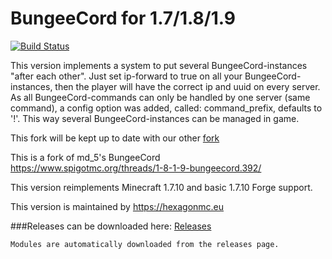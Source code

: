 
BungeeCord for 1.7/1.8/1.9
==========
[![Build Status](https://travis-ci.org/ghacproductions/BungeeCord.svg?branch=master)](https://travis-ci.org/ghacproductions/BungeeCord)

This version implements a system to put several BungeeCord-instances "after each other". Just set ip-forward to true on all your BungeeCord-instances, then the player will have the correct ip and uuid on every server.
As all BungeeCord-commands can only be handled by one server (same command), a config option was added, called: command_prefix, defaults to '!'. This way several BungeeCord-instances can be managed in game.

This fork will be kept up to date with our other [fork](https://github.com/HexagonMC/BungeeCord)

This is a fork of md_5's BungeeCord  
https://www.spigotmc.org/threads/1-8-1-9-bungeecord.392/

This version reimplements Minecraft 1.7.10 and basic 1.7.10 Forge support.

This version is maintained by https://hexagonmc.eu

###Releases can be downloaded here: [Releases](https://github.com/ghacproductions/BungeeCord/releases)
```
Modules are automatically downloaded from the releases page.
```
